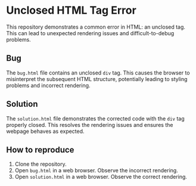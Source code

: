 # Unclosed HTML Tag Error

This repository demonstrates a common error in HTML: an unclosed tag. This can lead to unexpected rendering issues and difficult-to-debug problems.

## Bug

The `bug.html` file contains an unclosed `div` tag. This causes the browser to misinterpret the subsequent HTML structure, potentially leading to styling problems and incorrect rendering.

## Solution

The `solution.html` file demonstrates the corrected code with the `div` tag properly closed. This resolves the rendering issues and ensures the webpage behaves as expected.

## How to reproduce

1. Clone the repository.
2. Open `bug.html` in a web browser. Observe the incorrect rendering.
3. Open `solution.html` in a web browser. Observe the correct rendering.